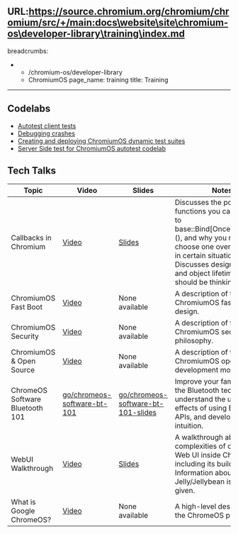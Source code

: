 URL:https://source.chromium.org/chromium/chromium/src/+/main:docs\website\site\chromium-os\developer-library\training\index.md
---
breadcrumbs:
- - /chromium-os/developer-library
  - ChromiumOS
page_name: training
title: Training
---

## Codelabs

* [Autotest client tests](/chromium-os/developer-library/training/codelabs/autotest-client-tests)
* [Debugging crashes](/chromium-os/developer-library/training/codelabs/debugging-crashes)
* [Creating and deploying ChromiumOS dynamic test suites](/chromium-os/developer-library/training/codelabs/dynamic-suite-codelab)
* [Server Side test for ChromiumOS autotest codelab](/chromium-os/developer-library/training/codelabs/server-side-test)

## Tech Talks

<table>
  <thead>
    <tr>
      <th scope="col">Topic</th>
      <th scope="col">Video</th>
      <th scope="col">Slides</th>
      <th scope="col">Notes</th>
    </tr>
  </thead>
  <tbody>
    <tr>
      <td>Callbacks in Chromium</td>
      <td>
        <a href="http://go/callbacks-in-chromium-video"
           target="_blank">
          Video
        </a>
      </td>
      <td>
        <a href="http://go/callbacks-in-chromium-slides"
           target="_blank">
          Slides
        </a>
      </td>
      <td>
        Discusses the pointers and functions you can provide to
        base::Bind[Once/Repeating](), and why you might choose one over the
        other in certain situations. Discusses design patterns and object
        lifetimes you should be thinking about.
      </td>
    </tr>
    <tr>
      <td>ChromiumOS Fast Boot</td>
      <td>
        <a href="https://youtube.com/watch?v=mTFfl7AjNfI" target="_blank">
          Video
        </a>
      </td>
      <td>None available</td>
      <td>A description of the ChromiumOS fast bootup design.</td>
    </tr>
    <tr>
      <td>ChromiumOS Security</td>
      <td>
        <a href="https://youtube.com/watch?v=A9WVmNfgjtQ" target="_blank">
          Video
        </a>
      </td>
      <td>None available</td>
      <td>A description of the ChromiumOS security philosophy.</td>
    </tr>
    <tr>
      <td>ChromiumOS & Open Source</td>
      <td>
        <a href="https://youtube.com/watch?v=KA5RQv9mBoY" target="_blank">
          Video
        </a>
      </td>
      <td>None available</td>
      <td>A description of the ChromiumOS open source development model.</td>
    </tr>
    <tr>
      <td>ChromeOS Software Bluetooth 101</td>
      <td>
        <a href="http://go/chromeos-software-bt-101"
           target="_blank">
          go/chromeos-software-bt-101
        </a>
      </td>
      <td>
        <a href="http://go/chromeos-software-bt-101-slides"
           target="_blank">
          go/chromeos-software-bt-101-slides
        </a>
      </td>
      <td>
        Improve your familiarity with the Bluetooth technology, understand the
        underlying effects of using Bluetooth APIs, and develop debug intuition.
      </td>
    </tr>
    <tr>
      <td>WebUI Walkthrough</td>
      <td>
        <a href="https://drive.google.com/file/d/1bKDsNKP-HdcVCpo3YsgeEdrkrOFp1ABV/view"
            target="_blank">
          Video
        </a>
      </td>
      <td>
        <a href="https://docs.google.com/presentation/d/1HxbpU0js2rqmH2Mb90PIF_Z7g3MYb04ACXngQZfLGfU/edit?usp=sharing"
           target="_blank">
          Slides
        </a>
      </td>
      <td>
        A walkthrough about the complexities of creating Web UI inside Chromium,
        including its build process. Information about Jelly/Jellybean is also
        given.
      </td>
    </tr>
    <tr>
      <td>What is Google ChromeOS?</td>
      <td>
        <a href="https://youtube.com/watch?v=LwVX42Amcak" target="_blank">
          Video
        </a>
      </td>
      <td>None available</td>
      <td>A high-level description of the ChromeOS product.</td>
    </tr>
  </tbody>
</table>

</div>
</div>